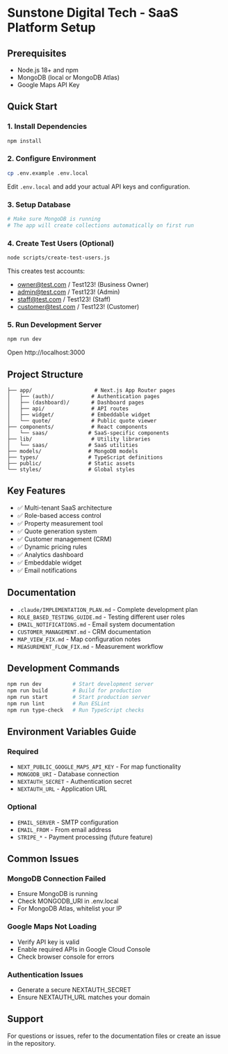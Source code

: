 # Sunstone Digital Tech - SaaS Platform Setup

## Prerequisites
- Node.js 18+ and npm
- MongoDB (local or MongoDB Atlas)
- Google Maps API Key

## Quick Start

### 1. Install Dependencies
```bash
npm install
```

### 2. Configure Environment
```bash
cp .env.example .env.local
```
Edit `.env.local` and add your actual API keys and configuration.

### 3. Setup Database
```bash
# Make sure MongoDB is running
# The app will create collections automatically on first run
```

### 4. Create Test Users (Optional)
```bash
node scripts/create-test-users.js
```

This creates test accounts:
- owner@test.com / Test123! (Business Owner)
- admin@test.com / Test123! (Admin)
- staff@test.com / Test123! (Staff)
- customer@test.com / Test123! (Customer)

### 5. Run Development Server
```bash
npm run dev
```

Open http://localhost:3000

## Project Structure
```
├── app/                    # Next.js App Router pages
│   ├── (auth)/            # Authentication pages
│   ├── (dashboard)/       # Dashboard pages
│   ├── api/               # API routes
│   ├── widget/            # Embeddable widget
│   └── quote/             # Public quote viewer
├── components/            # React components
│   └── saas/             # SaaS-specific components
├── lib/                   # Utility libraries
│   └── saas/             # SaaS utilities
├── models/               # MongoDB models
├── types/                # TypeScript definitions
├── public/               # Static assets
└── styles/               # Global styles
```

## Key Features
- ✅ Multi-tenant SaaS architecture
- ✅ Role-based access control
- ✅ Property measurement tool
- ✅ Quote generation system
- ✅ Customer management (CRM)
- ✅ Dynamic pricing rules
- ✅ Analytics dashboard
- ✅ Embeddable widget
- ✅ Email notifications

## Documentation
- `.claude/IMPLEMENTATION_PLAN.md` - Complete development plan
- `ROLE_BASED_TESTING_GUIDE.md` - Testing different user roles
- `EMAIL_NOTIFICATIONS.md` - Email system documentation
- `CUSTOMER_MANAGEMENT.md` - CRM documentation
- `MAP_VIEW_FIX.md` - Map configuration notes
- `MEASUREMENT_FLOW_FIX.md` - Measurement workflow

## Development Commands
```bash
npm run dev          # Start development server
npm run build        # Build for production
npm run start        # Start production server
npm run lint         # Run ESLint
npm run type-check   # Run TypeScript checks
```

## Environment Variables Guide

### Required
- `NEXT_PUBLIC_GOOGLE_MAPS_API_KEY` - For map functionality
- `MONGODB_URI` - Database connection
- `NEXTAUTH_SECRET` - Authentication secret
- `NEXTAUTH_URL` - Application URL

### Optional
- `EMAIL_SERVER` - SMTP configuration
- `EMAIL_FROM` - From email address
- `STRIPE_*` - Payment processing (future feature)

## Common Issues

### MongoDB Connection Failed
- Ensure MongoDB is running
- Check MONGODB_URI in .env.local
- For MongoDB Atlas, whitelist your IP

### Google Maps Not Loading
- Verify API key is valid
- Enable required APIs in Google Cloud Console
- Check browser console for errors

### Authentication Issues
- Generate a secure NEXTAUTH_SECRET
- Ensure NEXTAUTH_URL matches your domain

## Support
For questions or issues, refer to the documentation files or create an issue in the repository.
